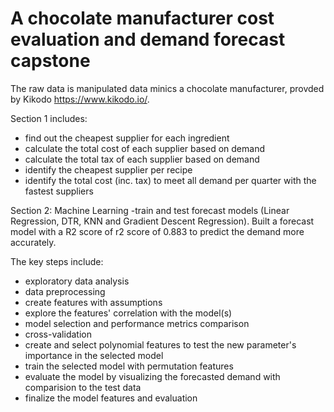 # A chocolate manufacturer cost evaluation and demand forecast capstone 

The raw data is manipulated data minics a chocolate manufacturer, provded by Kikodo https://www.kikodo.io/. 

Section 1 includes: 
- find out the cheapest supplier for each ingredient 
- calculate the total cost of each supplier based on demand 
- calculate the total tax of each supplier based on demand 
- identify the cheapest supplier per recipe 
- identify the total cost (inc. tax) to meet all demand per quarter with the fastest suppliers

Section 2: Machine Learning -train and test forecast models (Linear Regression, DTR, KNN and Gradient Descent Regression). Built a forecast model with a R2 score of r2 score of 0.883 to predict the demand more accurately. 

The key steps include: 
- exploratory data analysis
- data preprocessing
- create features with assumptions
- explore the features' correlation with the model(s)
- model selection and performance metrics comparison 
- cross-validation 
- create and select polynomial features to test the new parameter's importance in the selected model 
- train the selected model with permutation features   
- evaluate the model by visualizing the forecasted demand with comparision to the test data
- finalize the model features and evaluation

